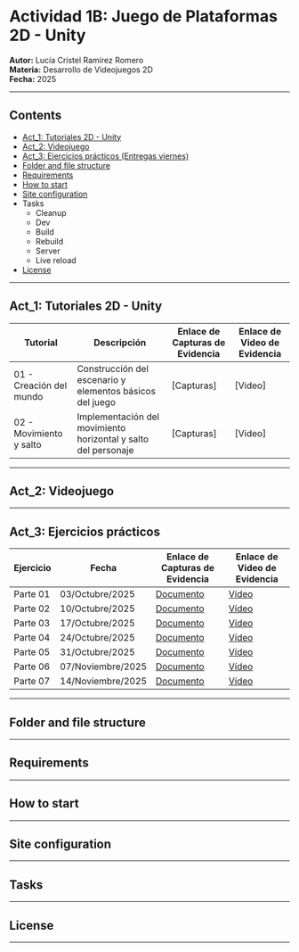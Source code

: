 # Actividad 1B: Juego de Plataformas 2D - Unity

**Autor:** Lucía Cristel Ramírez Romero  
**Materia:** Desarrollo de Videojuegos 2D  
**Fecha:** 2025  

---

## Contents
- [Act_1: Tutoriales 2D - Unity](https://github.com/CristelRR/FirstGame2D/blob/main/README.md#tutoriales-2d---unity)
- [Act_2: Videojuego](https://github.com/CristelRR/FirstGame2D/blob/main/README.md#act_2-videojuego)
- [Act_3: Ejercicios prácticos (Entregas viernes)](https://github.com/CristelRR/FirstGame2D/blob/main/README.md#act_3-ejercicios-pr%C3%A1cticos)
- [Folder and file structure](https://github.com/CristelRR/FirstGame2D/blob/main/README.md#folder-and-file-structure)
- [Requirements](https://github.com/CristelRR/FirstGame2D/blob/main/README.md#requirements)
- [How to start](https://github.com/CristelRR/FirstGame2D/blob/main/README.md#how-to-start)
- [Site configuration](https://github.com/CristelRR/FirstGame2D/blob/main/README.md#site-configuration)
- Tasks
  - Cleanup
  - Dev
  - Build
  - Rebuild
  - Server
  - Live reload
- [License](https://github.com/CristelRR/FirstGame2D/blob/main/README.md#tutoriales-2d---unity)

---

## Act_1: Tutoriales 2D - Unity

| Tutorial | Descripción | Enlace de Capturas de Evidencia | Enlace de Video de Evidencia |
|----------|-------------|---------------------------------|------------------------------|
| 01 - Creación del mundo | Construcción del escenario y elementos básicos del juego | [Capturas] | [Video] |
| 02 - Movimiento y salto | Implementación del movimiento horizontal y salto del personaje | [Capturas] | [Video] |

---

## Act_2: Videojuego

---

## Act_3: Ejercicios prácticos
| Ejercicio | Fecha | Enlace de Capturas de Evidencia | Enlace de Video de Evidencia |
|----------|-------------|---------------------------------|------------------------------|
| Parte 01 | 03/Octubre/2025 | [Documento](https://docs.google.com/document/d/1xjHV094AVDt1sbRRsmInZ2yAa5YXe2rKB0OmhsQEti8/edit?usp=drive_link) | [Vídeo](https://drive.google.com/file/d/1m8jKeXGbJax8dTEbsI7zYo0TzrkNjOWz/view?usp=drive_link) |
| Parte 02 | 10/Octubre/2025 | [Documento](https://docs.google.com/document/d/13VuegO4GtZ20YiDhtbrbrFbaZINwK2Bh1gInNpMG_kY/edit?usp=sharing) | [Vídeo](https://drive.google.com/file/d/1UxW7BE8Z75bhFWvlNiHnRZ998UnXieWR/view?usp=drive_link) |
| Parte 03 | 17/Octubre/2025 | [Documento](https://docs.google.com/document/d/1GZtzuLGFEjOkw9UzDCc8wjMDXmNDyWqzGtvssheaHXc/edit?usp=drive_link) | [Vídeo](https://drive.google.com/file/d/1CHZi9Y-nk-1YhfACOgtg2ShYDKpZ9PBy/view?usp=sharing) |
| Parte 04 | 24/Octubre/2025 | [Documento](https://docs.google.com/document/d/1tDSIw2Yv5ZeEAOt8hJt6tG_7UZA3YVonYx0fhaNtMlE/edit?usp=sharing) | [Vídeo](https://drive.google.com/file/d/1Rf5PnxnYgQVn4ABXBQzhKkNJEpkuZWMp/view?usp=drive_link) |
| Parte 05 | 31/Octubre/2025 | [Documento](https://docs.google.com/document/d/1v1gOsBwHX0hjgO0Zk-8UrUnTUjWoOdqW9GZT807JsAY/edit?usp=drive_link) | [Vídeo](https://drive.google.com/file/d/1rVTjbyYgrygnQEb4RXIcgCJWvrJ_nQJd/view?usp=drive_link) |
| Parte 06 | 07/Noviembre/2025 | [Documento](https://docs.google.com/document/d/10qSOu1f8ncci2j5cetue1ZvhNNHoSdFH10ZnBwzufJU/edit?usp=drive_link) | [Vídeo]() |
| Parte 07 | 14/Noviembre/2025 | [Documento]() | [Vídeo]() |

---

## Folder and file structure

---

## Requirements

---

## How to start

---

## Site configuration

---

## Tasks

---

## License

---

